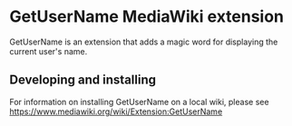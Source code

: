 # GetUserName MediaWiki extension

 GetUserName is an extension that adds a magic word for displaying the current user's name.

## Developing and installing

For information on installing GetUserName on a local wiki, please
see https://www.mediawiki.org/wiki/Extension:GetUserName
